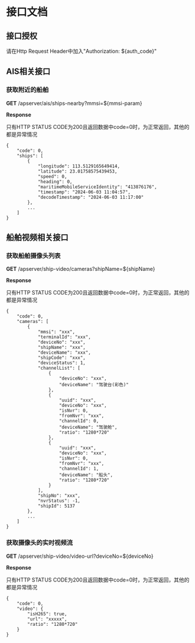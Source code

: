 # 接口文档

## 接口授权

请在Http Request Header中加入"Authorization: ${auth_code}"

## AIS相关接口

### 获取附近的船舶

**GET** /apserver/ais/ships-nearby?mmsi=${mmsi-param}

**Response**

只有HTTP STATUS CODE为200且返回数据中code=0时，为正常返回，其他的都是异常情况

```
{
    "code": 0,
    "ships": [
        {
            "longitude": 113.5129165649414,
            "latitude": 23.01758575439453,
            "speed": 0,
            "heading": 0,
            "maritimeMobileServiceIdentity": "413876176",
            "timestamp": "2024-06-03 11:04:57",
            "decodeTimestamp": "2024-06-03 11:17:00"
        },
        ...
    ]
}
```

## 船舶视频相关接口

### 获取船舶摄像头列表

**GET** /apserver/ship-video/cameras?shipName=${shipName}

**Response**

只有HTTP STATUS CODE为200且返回数据中code=0时，为正常返回，其他的都是异常情况

```
{
    "code": 0,
    "cameras": [
        {
            "mmsi": "xxx",
            "terminalId": "xxx",
            "deviceNo": "xxx",
            "shipName": "xxx",
            "deviceName": "xxx",
            "shipCode": "xxx",
            "deviceStatus": 1,
            "channelList": [
                {
                    "deviceNo": "xxx",
                    "deviceName": "驾驶台(彩色)"
                },
                {
                    "uuid": "xxx",
                    "deviceNo": "xxx",
                    "isNvr": 0,
                    "fromNvr": "xxx",
                    "channelId": 0,
                    "deviceName": "驾驶舱",
                    "ratio": "1280*720"
                },
                {
                    "uuid": "xxx",
                    "deviceNo": "xxx",
                    "isNvr": 0,
                    "fromNvr": "xxx",
                    "channelId": 1,
                    "deviceName": "船头",
                    "ratio": "1280*720"
                }
            ],
            "shipNo": "xxx",
            "nvrStatus": -1,
            "shipId": 5137
        },
        ...
    ]
}
```


### 获取摄像头的实时视频流

**GET** /apserver/ship-video/video-url?deviceNo=${deviceNo}

**Response**

只有HTTP STATUS CODE为200且返回数据中code=0时，为正常返回，其他的都是异常情况

```
{
    "code": 0,
    "video": {
        "isH265": true,
        "url": "xxxxx",
        "ratio": "1280*720"
    }
}
```